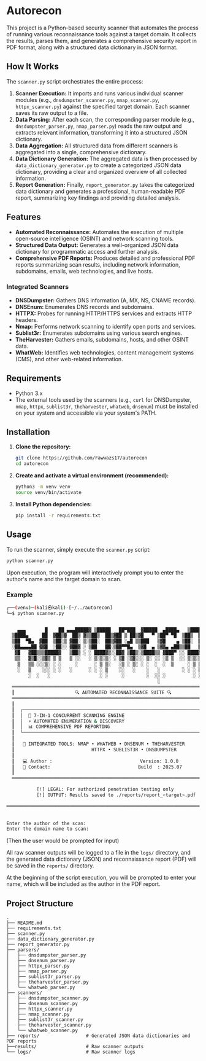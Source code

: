 # Autorecon

This project is a Python-based security scanner that automates the process of running various reconnaissance tools against a target domain. It collects the results, parses them, and generates a comprehensive security report in PDF format, along with a structured data dictionary in JSON format.

## How It Works

The `scanner.py` script orchestrates the entire process:

1.  **Scanner Execution:** It imports and runs various individual scanner modules (e.g., `dnsdumpster_scanner.py`, `nmap_scanner.py`, `httpx_scanner.py`) against the specified target domain. Each scanner saves its raw output to a file.
2.  **Data Parsing:** After each scan, the corresponding parser module (e.g., `dnsdumpster_parser.py`, `nmap_parser.py`) reads the raw output and extracts relevant information, transforming it into a structured JSON dictionary.
3.  **Data Aggregation:** All structured data from different scanners is aggregated into a single, comprehensive dictionary.
4.  **Data Dictionary Generation:** The aggregated data is then processed by `data_dictionary_generator.py` to create a categorized JSON data dictionary, providing a clear and organized overview of all collected information.
5.  **Report Generation:** Finally, `report_generator.py` takes the categorized data dictionary and generates a professional, human-readable PDF report, summarizing key findings and providing detailed analysis.

## Features

*   **Automated Reconnaissance:** Automates the execution of multiple open-source intelligence (OSINT) and network scanning tools.
*   **Structured Data Output:** Generates a well-organized JSON data dictionary for programmatic access and further analysis.
*   **Comprehensive PDF Reports:** Produces detailed and professional PDF reports summarizing scan results, including network information, subdomains, emails, web technologies, and live hosts.

### Integrated Scanners

*   **DNSDumpster:** Gathers DNS information (A, MX, NS, CNAME records).
*   **DNSEnum:** Enumerates DNS records and subdomains.
*   **HTTPX:** Probes for running HTTP/HTTPS services and extracts HTTP headers.
*   **Nmap:** Performs network scanning to identify open ports and services.
*   **Sublist3r:** Enumerates subdomains using various search engines.
*   **TheHarvester:** Gathers emails, subdomains, hosts, and other OSINT data.
*   **WhatWeb:** Identifies web technologies, content management systems (CMS), and other web-related information.

## Requirements

*   Python 3.x
*   The external tools used by the scanners (e.g., `curl` for DNSDumpster, `nmap`, `httpx`, `sublist3r`, `theharvester`, `whatweb`, `dnsenum`) must be installed on your system and accessible via your system's PATH.

## Installation

1.  **Clone the repository:**
    ```bash
    git clone https://github.com/Fawwazs17/autorecon 
    cd autorecon
    ```

2.  **Create and activate a virtual environment (recommended):**
    ```bash
    python3 -m venv venv
    source venv/bin/activate
    ```

3.  **Install Python dependencies:**
    ```bash
    pip install -r requirements.txt
    ```

## Usage

To run the scanner, simply execute the `scanner.py` script:

```bash
python scanner.py
```

Upon execution, the program will interactively prompt you to enter the author's name and the target domain to scan.

### Example

```bash
┌──(venv)─(kali㉿kali)-[~/../autorecon]
└─$ python scanner.py


    ▄▄▄       █    ██ ▄▄▄█████▓ ▒█████   ██▀███  ▓█████  ▄████▄   ▒█████   ███▄    █ 
  ▒████▄     ██  ▓██▒▓  ██▒ ▓▒▒██▒  ██▒▓██ ▒ ██▒▓█   ▀ ▒██▀ ▀█  ▒██▒  ██▒ ██ ▀█   █ 
  ▒██  ▀█▄  ▓██  ▒██░▒ ▓██░ ▒░▒██░  ██▒▓██ ░▄█ ▒▒███   ▒▓█    ▄ ▒██░  ██▒▓██  ▀█ ██▒
  ░██▄▄▄▄██ ▓▓█  ░██░░ ▓██▓ ░ ▒██   ██░▒██▀▀█▄  ▒▓█  ▄ ▒▓▓▄ ▄██▒▒██   ██░▓██▒  ▐▌██▒
   ▓█   ▓██▒▒▒█████▓   ▒██▒ ░ ░ ████▓▒░░██▓ ▒██▒░▒████▒▒ ▓███▀ ░░ ████▓▒░▒██░   ▓██░
   ▒▒   ▓▒█░░▒▓▒ ▒ ▒   ▒ ░░   ░ ▒░▒░▒░ ░ ▒▓ ░▒▓░░░ ▒░ ░░ ░▒ ▒  ░░ ▒░▒░▒░ ░ ▒░   ▒ ▒ 
    ▒   ▒▒ ░░░▒░ ░ ░     ░      ░ ▒ ▒░   ░▒ ░ ▒░ ░ ░  ░  ░  ▒     ░ ▒ ▒░ ░ ░░   ░ ▒░
    ░   ▒    ░░░ ░ ░   ░      ░ ░ ░ ▒    ░░   ░    ░   ░        ░ ░ ░ ▒     ░   ░ ░ 
        ░  ░   ░                  ░ ░     ░        ░  ░░ ░          ░ ░           ░ 
                                                       ░                 
  ═══════════════════════════════════════════════════════════════════════════════════                  
  ║                      🔍 AUTOMATED RECONNAISSANCE SUITE 🔍                       ║
  ═══════════════════════════════════════════════════════════════════════════════════
  ║                                                                                 ║
  ║  ┌─────────────────────────────────────────────────────────────────────────┐    ║
  ║  │  🚀 7-IN-1 CONCURRENT SCANNING ENGINE                                   │    ║
  ║  │  ⚡ AUTOMATED ENUMERATION & DISCOVERY                                    │    ║
  ║  │  📊 COMPREHENSIVE PDF REPORTING                                         │    ║
  ║  └─────────────────────────────────────────────────────────────────────────┘    ║
  ║                                                                                 ║
  ║   🔧 INTEGRATED TOOLS: NMAP • WHATWEB • DNSENUM • THEHARVESTER                  ║
  ║                            HTTPX • SUBLIST3R • DNSDUMPSTER                      ║
  ║                                                                                 ║
  ║   💻 Author :                                Version: 1.0.0                     ║
  ║   📧 Contact:                                Build  : 2025.07                   ║
  ║                                                                                 ║
  ═══════════════════════════════════════════════════════════════════════════════════

           [!] LEGAL: For authorized penetration testing only
           [!] OUTPUT: Results saved to ./reports/report_<target>.pdf

═══════════════════════════════════════════════════════════════════════════════════════
                                               
                              
Enter the author of the scan:
Enter the domain name to scan: 

```
(Then the user would be prompted for input)

All raw scanner outputs will be logged to a file in the `logs/` directory, and the generated data dictionary (JSON) and reconnaissance report (PDF) will be saved in the `reports/` directory.

At the beginning of the script execution, you will be prompted to enter your name, which will be included as the author in the PDF report.

## Project Structure

```
.
├── README.md
├── requirements.txt
├── scanner.py
├── data_dictionary_generator.py
├── report_generator.py
├── parsers/
│   ├── dnsdumpster_parser.py
│   ├── dnsenum_parser.py
│   ├── httpx_parser.py
│   ├── nmap_parser.py
│   ├── sublist3r_parser.py
│   ├── theharvester_parser.py
│   └── whatweb_parser.py
├── scanners/
│   ├── dnsdumpster_scanner.py
│   ├── dnsenum_scanner.py
│   ├── httpx_scanner.py
│   ├── nmap_scanner.py
│   ├── sublist3r_scanner.py
│   ├── theharvester_scanner.py
│   └── whatweb_scanner.py
├── reports/                 # Generated JSON data dictionaries and PDF reports
├──results/                  # Raw scanner outputs
└── logs/                    # Raw scanner logs
```
